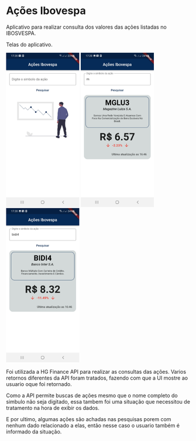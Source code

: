 # Ações Ibovespa

Aplicativo para realizar consulta dos valores das ações listadas no IBOSVESPA.

Telas do aplicativo.

<img src="screenshots/firstScreen.jpg" alt="Imagem da tela inicial" width="200"> <img src="screenshots/stock2Information.jpg" alt="Imagem mostrando a pesquisa do simbolo MGLU3, retornando informações sobre a ação da Magazine Luiza" width="200"> <img src="screenshots/stockInformation.jpg" alt="Imagem mostrando a pesquisa do simbolo BIDI4, retornando informações sobre a ação do Banco Inter" width="200">

Foi utilizada a HG Finance API para realizar as consultas das ações. Varios retornos diferentes da API foram tratados, fazendo com que a UI mostre ao usuario oque foi retornado.

Como a API permite buscas de ações mesmo que o nome completo do simbulo não seja digitado, essa tambem foi uma situação que necessitou de tratamento na hora de exibir os dados.

E por ultimo, algumas ações são achadas nas pesquisas porem com nenhum dado relacionado a elas, então nesse caso o usuario também é informado da situação.
